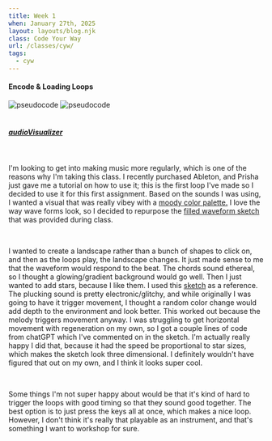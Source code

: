 ```yaml
---
title: Week 1
when: January 27th, 2025
layout: layouts/blog.njk
class: Code Your Way
url: /classes/cyw/
tags:
  - cyw
---
```


#### Encode & Loading Loops

<div class="img-div">
<img class="blog-img" alt="pseudocode" src="https://cdn.glitch.me/d7ac8ce9-d6b5-4915-b92c-e6f0bf0d0c29/IMG_5811.JPG?v=1738370222610">
<img class="blog-img" alt="pseudocode" src="https://cdn.glitch.me/d7ac8ce9-d6b5-4915-b92c-e6f0bf0d0c29/IMG_5812.JPG?v=1738370224814
">  </div>
 <br>

##### <a target="_blank" href="https://editor.p5js.org/oliviaemlee/sketches/d3LhfYCKx">audioVisualizer</a>

<br>

I'm looking to get into making music more regularly, which is one of the reasons why I'm taking this class.
I recently purchased Ableton, and Prisha just gave me a tutorial on how to use it; this is the first loop I've made so I decided to use it
for this first assignment. Based on the sounds I was using, I wanted a visual that was really vibey with a <a target="_blank" href="https://www.pinterest.com/pin/463307880433929087/">moody color palette.</a> I love the way wave forms
look, so I decided to repurpose the <a target="_blank" href="https://editor.p5js.org/luisa_NYU/sketches/jnextrr-a">filled waveform sketch</a> that was provided during class.

<br>

I wanted to create a landscape rather than a bunch of shapes to click on, and then as the loops play, the landscape changes. It just made sense to me that the waveform would respond to the beat.
The chords sound ethereal, so I thought a glowing/gradient background would go well. Then I just wanted to add stars, because I like them. I used this <a target="_blank" href="https://editor.p5js.org/jesse_harding/sketches/0szF7gcAx">sketch</a> as a reference.
The plucking sound is pretty electronic/glitchy, and while originally I was going to have it trigger movement, I thought a random color change would add depth to the environment and look better. This worked out because the melody triggers movement anyway. I was struggling to get horizontal movement with regeneration on my own, so I got a couple lines of code from chatGPT
which I've commented on in the sketch. I'm actually really happy I did that, because it had the speed be proportional to star sizes, which makes the sketch look three dimensional. I definitely wouldn't have figured that out on my own, and I think it looks super cool.

<br>

Some things I'm not super happy about would be that it's kind of hard to trigger the loops with good timing so that they sound good together. The best option is to just press the keys all at once, which makes a nice loop.
However, I don't think it's really that playable as an instrument, and that's something I want to workshop for sure.
